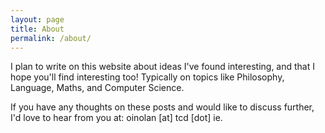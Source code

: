 ```yaml
---
layout: page
title: About
permalink: /about/
---
```


I plan to write on this website about ideas I've found interesting, and that I hope you'll find interesting too! Typically on topics like Philosophy, Language, Maths, and Computer Science.

If you have any thoughts on these posts and would like to discuss further, I'd love to hear from you at: oinolan \[at\] tcd \[dot\] ie.
